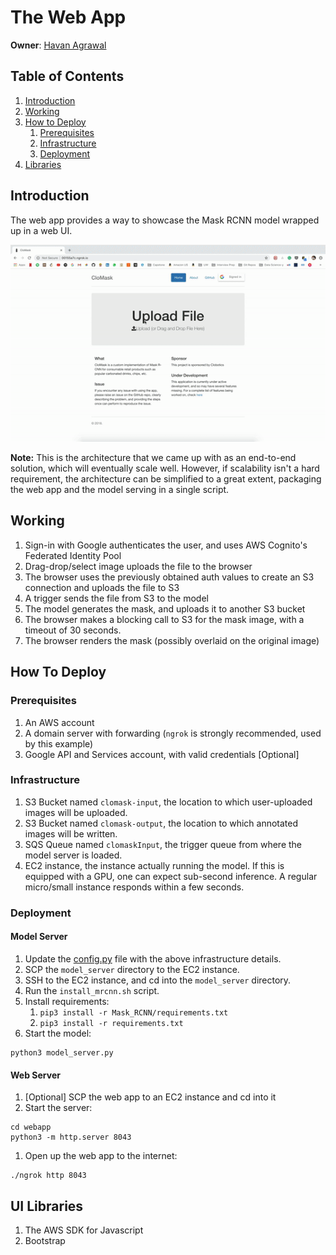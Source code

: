# The Web App

**Owner**: [Havan Agrawal](https://github.com/havanagrawal)

## Table of Contents

1. [Introduction](#introduction)
1. [Working](#working)
1. [How to Deploy](#how-to-deploy)
    1. [Prerequisites](#prerequisites)
    1. [Infrastructure](#infrastructure)
    1. [Deployment](#deployment)
1. [Libraries](#ui-libraries)

## Introduction

The web app provides a way to showcase the Mask RCNN model wrapped up in a web UI.

![Preview](./CloMaskWebAppDemo.gif)

**Note:** This is the architecture that we came up with as an end-to-end solution, which will eventually scale well. However, if scalability isn't a hard requirement, the architecture can be simplified to a great extent, packaging the web app and the model serving in a single script.

## Working

1. Sign-in with Google authenticates the user, and uses AWS Cognito's Federated Identity Pool
2. Drag-drop/select image uploads the file to the browser
3. The browser uses the previously obtained auth values to create an S3 connection and uploads the file to S3
4. A trigger sends the file from S3 to the model
5. The model generates the mask, and uploads it to another S3 bucket
6. The browser makes a blocking call to S3 for the mask image, with a timeout of 30 seconds.
7. The browser renders the mask (possibly overlaid on the original image)

## How To Deploy

### Prerequisites

1. An AWS account
1. A domain server with forwarding (`ngrok` is strongly recommended, used by this example)
1. Google API and Services account, with valid credentials [Optional]

### Infrastructure

1. S3 Bucket named `clomask-input`, the location to which user-uploaded images will be uploaded.
1. S3 Bucket named `clomask-output`, the location to which annotated images will be written.
1. SQS Queue named `clomaskInput`, the trigger queue from where the model server is loaded.
1. EC2 instance, the instance actually running the model. If this is equipped with a GPU, one can expect sub-second inference. A regular micro/small instance responds within a few seconds.

### Deployment

#### Model Server

1. Update the [config.py](./model_server/config.py) file with the above infrastructure details.
1. SCP the `model_server` directory to the EC2 instance.
1. SSH to the EC2 instance, and cd into the `model_server` directory.
1. Run the `install_mrcnn.sh` script.
1. Install requirements:
    1. `pip3 install -r Mask_RCNN/requirements.txt`
    1. `pip3 install -r requirements.txt`
1. Start the model:
```
python3 model_server.py
```

#### Web Server

1. [Optional] SCP the web app to an EC2 instance and cd into it
1. Start the server:
```
cd webapp
python3 -m http.server 8043
```
1. Open up the web app to the internet:
```
./ngrok http 8043
```

## UI Libraries

1. The AWS SDK for Javascript
2. Bootstrap
